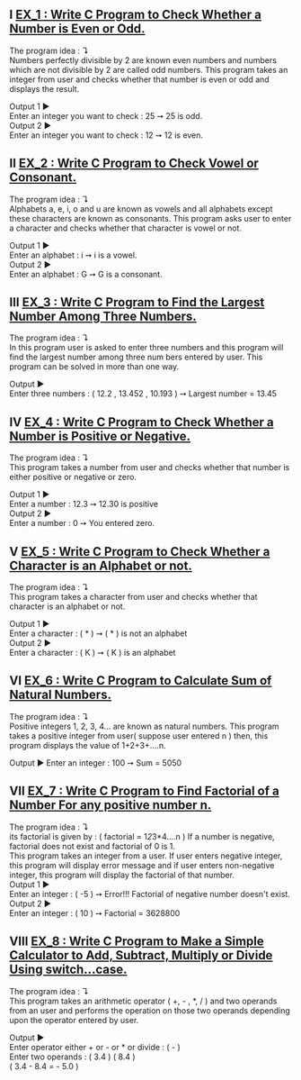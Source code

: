 Ⅰ [EX_1 : Write C Program to Check Whether a Number is Even or Odd.](https://github.com/Moataz-Elhawary/Mastering-Embedded-System/blob/master/Unit_2_C_Programming/2_Loop_&_Condition/Assignments/EX_1.c)
--
The program idea : ↴                                     
Numbers perfectly divisible by 2 are known even numbers and numbers which are not divisible by 2 are 
called odd numbers. This program takes an integer from user and checks whether that number is even 
or odd and displays the result.

Output 1 ▶                                              
Enter an integer you want to check : 25  ➙ 25 is odd.                                              
Output 2 ▶                                         
Enter an integer you want to check : 12  ➙ 12 is even.

Ⅱ [EX_2 : Write C Program to Check Vowel or Consonant.](https://github.com/Moataz-Elhawary/Mastering-Embedded-System/blob/master/Unit_2_C_Programming/2_Loop_&_Condition/Assignments/EX_2.c)
--            
The program idea : ↴                                           
Alphabets a, e, i, o and u are known as vowels and all alphabets except these characters are known as 
consonants. This program asks user to enter a character and checks whether that character is vowel or 
not.

Output 1 ▶                                              
Enter an alphabet : i  ➙  i is a vowel.                                              
Output 2 ▶                                    
Enter an alphabet : G  ➙  G is a consonant.

Ⅲ [EX_3 : Write C Program to Find the Largest Number Among Three Numbers.](https://github.com/Moataz-Elhawary/Mastering-Embedded-System/blob/master/Unit_2_C_Programming/2_Loop_&_Condition/Assignments/EX_3.c)
--                    
The program idea : ↴                                        
In this program user is asked to enter three numbers and this program will find the largest number 
among three num
bers entered by user. This program can be solved in more than one way.

Output ▶                                                   
Enter three numbers : ( 12.2 , 13.452 , 10.193 )  ➙  Largest number = 13.45

Ⅳ [EX_4 : Write C Program to Check Whether a Number is Positive or Negative.](https://github.com/Moataz-Elhawary/Mastering-Embedded-System/blob/master/Unit_2_C_Programming/2_Loop_&_Condition/Assignments/EX_4.c)
--                                                      
The program idea : ↴                                          
This program takes a number from user and checks whether that number is either positive or negative or zero.                                                   

Output 1 ▶                                                               
Enter a number : 12.3   ➙   12.30 is positive                                                            
Output 2 ▶                                                                                                                       
Enter a number :   0     ➙  You entered zero.                                 

Ⅴ [EX_5 : Write C Program to Check Whether a Character is an Alphabet or not.](https://github.com/Moataz-Elhawary/Mastering-Embedded-System/blob/master/Unit_2_C_Programming/2_Loop_&_Condition/Assignments/EX_5.c)
--                                                                                    
The program idea : ↴                                         
This program takes a character from user and checks whether that character is an alphabet or not.                                                

Output 1 ▶                                                                              
Enter a character  : ( * )  ➙  (  * ) is not an alphabet                                      
Output 2 ▶                                                  
Enter a character  : ( K )  ➙  ( K ) is an alphabet

Ⅵ [EX_6 : Write C Program to Calculate Sum of Natural Numbers.](https://github.com/Moataz-Elhawary/Mastering-Embedded-System/blob/master/Unit_2_C_Programming/2_Loop_&_Condition/Assignments/EX_6.c)
--                                                         
The program idea : ↴                                                   
Positive integers 1, 2, 3, 4... are known as natural numbers. This program takes a positive integer from user( suppose user entered n ) then, this program displays the value of 1+2+3+....n.                                                                  

Output ▶  Enter an integer : 100   ➙    Sum = 5050                      

Ⅶ [EX_7 : Write C Program to Find Factorial of a Number For any positive number n.](https://github.com/Moataz-Elhawary/Mastering-Embedded-System/blob/master/Unit_2_C_Programming/2_Loop_&_Condition/Assignments/EX_7.c)
--
The program idea : ↴                                                                                   
its factorial is given by : ( factorial = 1*2*3*4....n ) If a number is negative, factorial does not exist and factorial of 0 is 1.                        
This program takes an integer from a user. If user enters negative integer, this program will display error message and if user enters non-negative integer, this program will display the factorial of that number.                                                             
Output 1 ▶                                                              
Enter an integer : ( -5 )  ➙  Error!!! Factorial of negative number doesn't exist.                                            
Output 2 ▶                                                    
Enter an integer : ( 10 )  ➙  Factorial = 3628800

Ⅷ [EX_8 : Write C Program to Make a Simple Calculator to Add, Subtract, Multiply or Divide Using switch...case.](https://github.com/Moataz-Elhawary/Mastering-Embedded-System/blob/master/Unit_2_C_Programming/2_Loop_&_Condition/Assignments/EX_8.c)
--                                                   
The program idea : ↴                                                                                                                           
This program takes an arithmetic operator ( +, - , *, / ) and two operands from an user and performs the operation on those two operands depending upon the operator entered by user.                                                                             

Output ▶                                                                                  
Enter operator either + or - or * or divide : ( - )                                                                                
Enter two operands : ( 3.4 )  ( 8.4 )                                                                          
( 3.4 - 8.4  =  - 5.0 )                            
